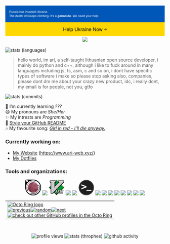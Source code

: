 <p align="center">
    <a href="https://vshymanskyy.github.io/StandWithUkraine/">
        <img src="https://raw.githubusercontent.com/vshymanskyy/StandWithUkraine/main/banner2-direct.svg" alt="#StandWithUkraine" />
    </a>
    <img
        src="https://github-readme-streak-stats.herokuapp.com?user=TruncatedDinosour&theme=dark&hide_border=true&background=00000000&count_private=true"
    />
</p>

![stats (languages)](https://github-readme-stats.vercel.app/api/top-langs/?username=TruncatedDinosour&layout=compact&theme=gruvbox&hide_border=true&exclude_repo=dino-kernel&count_private=true&bg_color=00000000)

> hello world, im ari, a self-taught lithuanian open source
> developer, i mainly do python and c++, although i like to fuck
> around in many languages including js, ts, asm, c and so on,
> i dont have specific types of software i make so please stop asking
> also, companies, please dont dm me about your crazy new product,
> idc, i really dont, my email is for people, not you, gtfo

![stats (commits)](https://github-readme-stats-sabesansathananthan.vercel.app/api?username=TruncatedDinosour&show_icons=true&hide_border=true&theme=gruvbox&exclude_repo=dino-kernel&count_private=true&bg_color=00000000)

🌱 I’m currently learning *???* <br/>
😄 My pronouns are *She/Her* <br/>
✨ My intrests are *Programming* <br/>
🔭 [Style your GitHub README](https://github.com/anuraghazra/github-readme-stats/) <br/>
🎶 My favourite song: *[Girl in red - I'll die anyway.](https://ari-web.xyz/m)*

### Currently working on:

- [My Website](https://github.com/TruncatedDinosour/website) (<https://www.ari-web.xyz/>)
- [My Dotfiles](https://github.com/TruncatedDinosour/dotfiles-cleaned)

### Tools and organizations:

<p align="center">
    <img src="/osi_membership_badge.svg" width="50px" />
    <img
        src="https://avatars.githubusercontent.com/u/99056985?s=200&v=4"
        width="50px"
    />
    <img
        src="https://raw.githubusercontent.com/github/explore/80688e429a7d4ef2fca1e82350fe8e3517d3494d/topics/vim/vim.png"
        width="50px"
    />
    <img
        src="https://upload.wikimedia.org/wikipedia/commons/thumb/1/18/C_Programming_Language.svg/695px-C_Programming_Language.svg.png"
        width="50px"
    />
    <img
        src="https://upload.wikimedia.org/wikipedia/commons/thumb/1/18/ISO_C%2B%2B_Logo.svg/1822px-ISO_C%2B%2B_Logo.svg.png"
        width="50px"
    />
    <img
        src="https://raw.githubusercontent.com/github/explore/80688e429a7d4ef2fca1e82350fe8e3517d3494d/topics/terminal/terminal.png"
        width="50px"
    />
    <img
        src="https://camo.githubusercontent.com/64b1f535115add5713c419514a1bb8e76aeafbc2e9b6b91c00ddfd697713bbb0/68747470733a2f2f63646e2e6a7364656c6976722e6e65742f6e706d2f4070726f6772616d6d696e672d6c616e6775616765732d6c6f676f732f707974686f6e40302e302e302f707974686f6e5f323536783235362e706e67"
        width="50px"
    />
    <img src="https://ari-web.xyz/favicon.ico" width="50px" />
    <img
        src="https://upload.wikimedia.org/wikipedia/commons/thumb/3/35/Tux.svg/1727px-Tux.svg.png"
        width="50px"
    />
    <img
        src="https://upload.wikimedia.org/wikipedia/commons/thumb/1/1a/Suckless_logo.svg/1200px-Suckless_logo.svg.png"
        width="50px"
    />
    <img
        src="https://i.ytimg.com/vi/6iTFCQ54_GA/hqdefault.jpg"
        width="50px"
    />
    <img
        src="https://upload.wikimedia.org/wikipedia/commons/thumb/e/ef/Stack_Overflow_icon.svg/768px-Stack_Overflow_icon.svg.png"
        width="50px"
    />
    <img
        src="https://cdn.sstatic.net/Sites/stackoverflow/Img/subcommunities/intel-dark.svg?v=72ff93f7d507"
        width="50px"
    />
    <img
        src="https://upload.wikimedia.org/wikipedia/commons/thumb/a/a0/Firefox_logo%2C_2019.svg/1971px-Firefox_logo%2C_2019.svg.png"
        width="50px"
    />
</p>

<table align="center">
  <tbody>
    <tr>
      <td>
        <a href="https://octo-ring.com/"
          ><img
            src="https://octo-ring.com/static/img/widget/top.png"
            width="99%"
            alt="Octo Ring logo"
            align="top" /></a
        ><br /><a href="https://octo-ring.com/p/TruncatedDinosour/prev"
          ><img
            src="https://octo-ring.com/static/img/widget/prev.png"
            width="33%"
            alt="previous"
            align="top"
            title="previous profile" /></a
        ><a href="https://octo-ring.com/p/TruncatedDinosour/random"
          ><img
            src="https://octo-ring.com/static/img/widget/random.png"
            width="33%"
            alt="random"
            align="top"
            title="random profile" /></a
        ><a href="https://octo-ring.com/p/TruncatedDinosour/next"
          ><img
            src="https://octo-ring.com/static/img/widget/next.png"
            width="33%"
            alt="next"
            align="top"
            title="next profile" /></a
        ><br /><a href="https://octo-ring.com/"
          ><img
            src="https://octo-ring.com/static/img/widget/bottom.png"
            width="99%"
            alt="check out other GitHub profiles in the Octo Ring"
            align="top"
        /></a>
      </td>
    </tr>
  </tbody>
</table>
 
<br />

<p align="center">
    <img
        src="https://komarev.com/ghpvc/?username=TruncatedDinosour&label=views&color=282828&style=flat"
        alt="profile views"
    />
    <img
        src="https://github-profile-trophy.vercel.app/?username=TruncatedDinosour&theme=gruvbox&margin-w=10&margin-h=15&column=8&exclude_repo=dino-kernel&count_private=true&no-bg=true&no-frame=true"
        alt="stats (throphes)"
    />
    <img
        src="https://github-readme-activity-graph.cyclic.app/graph?username=TruncatedDinosour&theme=gruvbox&bg_color=00000000&count_private=true&hide_border=true"
        alt="github activity"
    />
</p>
